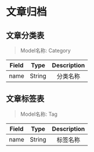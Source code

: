 # 文章归档

## 文章分类表

> Model名称: Category

| Field |  Type  | Description |
| :---: | :----: | :---------: |
| name  | String |  分类名称   |

## 文章标签表

> Model名称: Tag

| Field |  Type  | Description |
| :---: | :----: | :---------: |
| name  | String |  标签名称   |